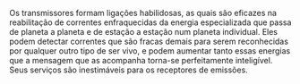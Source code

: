 ﻿Os transmissores formam ligações habilidosas, as quais são eficazes na reabilitação de correntes enfraquecidas da energia especializada que passa de planeta a planeta e de estação a estação num planeta individual. Eles podem detectar correntes que são fracas demais para serem reconhecidas por qualquer outro tipo de ser vivo, e podem aumentar tanto essas energias que a mensagem que as acompanha torna-se perfeitamente inteligível. Seus serviços são inestimáveis para os receptores de emissões.